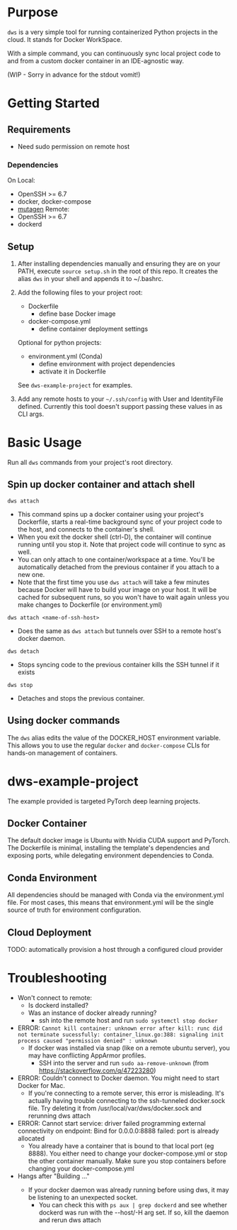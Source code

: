 # Purpose

`dws` is a very simple tool for running containerized Python projects in the cloud. It stands for Docker WorkSpace.

With a simple command, you can continuously sync local project code to and from a custom docker container in an IDE-agnostic way.

(WIP - Sorry in advance for the stdout vomit!)

# Getting Started
## Requirements
* Need sudo permission on remote host
### Dependencies
On Local:
* OpenSSH >= 6.7
* docker, docker-compose
* [mutagen](mutagen.io)
Remote:
* OpenSSH >= 6.7
* dockerd

## Setup
1. After installing dependencies manually and ensuring they are on your PATH, execute `source setup.sh` in the root of this repo. It creates the alias `dws` in your shell and appends it to ~/.bashrc.

2. Add the following files to your project root:
   * Dockerfile
     * define base Docker image
   * docker-compose.yml
     * define container deployment settings

   Optional for python projects:
   * environment.yml (Conda)
     * define environment with project dependencies
     * activate it in Dockerfile

    See `dws-example-project` for examples.

3. Add any remote hosts to your `~/.ssh/config` with User and IdentityFile defined. Currently this tool doesn't support passing these values in as CLI args.


# Basic Usage
Run all `dws` commands from your project's root directory.
## Spin up docker container and attach shell

`dws attach`
   * This command spins up a docker container using your project's Dockerfile, starts a real-time background sync of your project code to the host, and connects to the container's shell.
   * When you exit the docker shell (ctrl-D), the container will continue running until you stop it. Note that project code will continue to sync as well.
   * You can only attach to one container/workspace at a time. You'll be automatically detached from the previous container if you attach to a new one.
   * Note that the first time you use `dws attach` will take a few minutes because Docker will have to build your image on your host. It will be cached for subsequent runs, so you won't have to wait again unless you make changes to Dockerfile (or environment.yml)
  
`dws attach <name-of-ssh-host>`
  * Does the same as `dws attach` but tunnels over SSH to a remote host's docker daemon.

`dws detach`
  * Stops syncing code to the previous container kills the SSH tunnel if it exists

`dws stop`
  * Detaches and stops the previous container.

## Using docker commands
The `dws` alias edits the value of the DOCKER_HOST environment variable. This allows you to use the regular `docker` and `docker-compose` CLIs for hands-on management of containers.


# dws-example-project
The example provided is targeted PyTorch deep learning projects.
## Docker Container
The default docker image is Ubuntu with Nvidia CUDA support and PyTorch. The Dockerfile is minimal, installing the template's dependencies and exposing ports, while delegating environment dependencies to Conda.

## Conda Environment
All dependencies should be managed with Conda via the environment.yml file. For most cases, this means that environment.yml will be the single source of truth for environment configuration.

## Cloud Deployment
TODO: automatically provision a host through a configured cloud provider

# Troubleshooting
* Won't connect to remote:
  * Is dockerd installed?
  * Was an instance of docker already running?
    * ssh into the remote host and run `sudo systemctl stop docker`
* ERROR: `Cannot kill container: unknown error after kill: runc did not terminate sucessfully: container_linux.go:388: signaling init process caused "permission denied" : unknown`
  * If docker was installed via snap (like on a remote ubuntu server), you may have conflicting AppArmor profiles.
    * SSH into the server and run `sudo aa-remove-unknown`  (from https://stackoverflow.com/q/47223280)
* ERROR: Couldn't connect to Docker daemon. You might need to start Docker for Mac.
  * If you're connecting to a remote server, this error is misleading. It's actually having trouble connecting to the ssh-tunneled docker.sock file. Try deleting it from /usr/local/var/dws/docker.sock and rerunning dws attach
* ERROR: Cannot start service: driver failed programming external connectivity on endpoint: Bind for 0.0.0.0:8888 failed: port is already allocated
  * You already have a container that is bound to that local port (eg 8888). You either need to change your docker-compose.yml or stop the other container manually. Make sure you stop containers before changing your docker-compose.yml
* Hangs after "Building <project>..."
  * If your docker daemon was already running before using dws, it may be listening to an unexpected socket.
    * You can check this with `ps aux | grep dockerd` and see whether dockerd was run with the --host/-H arg set. If so, kill the daemon and rerun dws attach